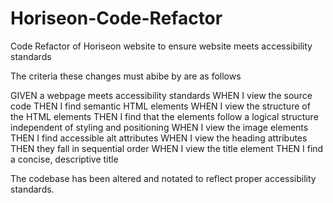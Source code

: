 # Horiseon-Code-Refactor
Code Refactor of Horiseon website to ensure website meets accessibility standards

The criteria these changes must abibe by are as follows

GIVEN a webpage meets accessibility standards
WHEN I view the source code
THEN I find semantic HTML elements
WHEN I view the structure of the HTML elements
THEN I find that the elements follow a logical structure independent of styling and positioning
WHEN I view the image elements
THEN I find accessible alt attributes
WHEN I view the heading attributes
THEN they fall in sequential order
WHEN I view the title element
THEN I find a concise, descriptive title

The codebase has been altered and notated to reflect proper accessibility standards.
